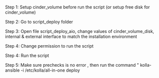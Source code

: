 Step 1: Setup cinder_volume before run the script (or setup free disk for cinder_volume)

Step 2: Go to script_deploy folder

Step 3: Open file script_deploy_aio, change values of cinder_volume_disk, internal & external interface to match the installation environment

Step 4: Change permission to run the script

Step 4: Run the script

Step 5: Make sure prechecks is no error , then run the command " kolla-ansible -i /etc/kolla/all-in-one deploy
